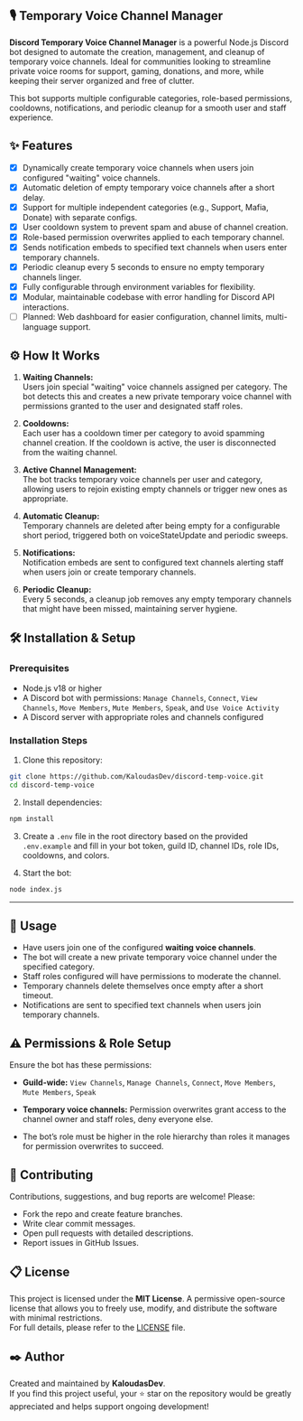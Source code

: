 ## 🎙️ Temporary Voice Channel Manager

**Discord Temporary Voice Channel Manager** is a powerful Node.js Discord bot designed to automate the creation, management, and cleanup of temporary voice channels. Ideal for communities looking to streamline private voice rooms for support, gaming, donations, and more, while keeping their server organized and free of clutter.

This bot supports multiple configurable categories, role-based permissions, cooldowns, notifications, and periodic cleanup for a smooth user and staff experience.

## ✨ Features

* [x] Dynamically create temporary voice channels when users join configured "waiting" voice channels.
* [x] Automatic deletion of empty temporary voice channels after a short delay.
* [x] Support for multiple independent categories (e.g., Support, Mafia, Donate) with separate configs.
* [x] User cooldown system to prevent spam and abuse of channel creation.
* [x] Role-based permission overwrites applied to each temporary channel.
* [x] Sends notification embeds to specified text channels when users enter temporary channels.
* [x] Periodic cleanup every 5 seconds to ensure no empty temporary channels linger.
* [x] Fully configurable through environment variables for flexibility.
* [x] Modular, maintainable codebase with error handling for Discord API interactions.
* [ ] Planned: Web dashboard for easier configuration, channel limits, multi-language support.

## ⚙️ How It Works

1. **Waiting Channels:**  
   Users join special "waiting" voice channels assigned per category. The bot detects this and creates a new private temporary voice channel with permissions granted to the user and designated staff roles.

2. **Cooldowns:**  
   Each user has a cooldown timer per category to avoid spamming channel creation. If the cooldown is active, the user is disconnected from the waiting channel.

3. **Active Channel Management:**  
   The bot tracks temporary voice channels per user and category, allowing users to rejoin existing empty channels or trigger new ones as appropriate.

4. **Automatic Cleanup:**  
   Temporary channels are deleted after being empty for a configurable short period, triggered both on voiceStateUpdate and periodic sweeps.

5. **Notifications:**  
   Notification embeds are sent to configured text channels alerting staff when users join or create temporary channels.

6. **Periodic Cleanup:**  
   Every 5 seconds, a cleanup job removes any empty temporary channels that might have been missed, maintaining server hygiene.

## 🛠️ Installation & Setup

### Prerequisites

- Node.js v18 or higher
- A Discord bot with permissions: `Manage Channels`, `Connect`, `View Channels`, `Move Members`, `Mute Members`, `Speak`, and `Use Voice Activity`
- A Discord server with appropriate roles and channels configured

### Installation Steps

1. Clone this repository:

```bash
git clone https://github.com/KaloudasDev/discord-temp-voice.git
cd discord-temp-voice
```

2. Install dependencies:

```bash
npm install
```

3. Create a `.env` file in the root directory based on the provided `.env.example` and fill in your bot token, guild ID, channel IDs, role IDs, cooldowns, and colors.

4. Start the bot:

```bash
node index.js
```

---

## 🔎 Usage

* Have users join one of the configured **waiting voice channels**.
* The bot will create a new private temporary voice channel under the specified category.
* Staff roles configured will have permissions to moderate the channel.
* Temporary channels delete themselves once empty after a short timeout.
* Notifications are sent to specified text channels when users join temporary channels.

## ⚠️ Permissions & Role Setup

Ensure the bot has these permissions:

* **Guild-wide:**
  `View Channels`, `Manage Channels`, `Connect`, `Move Members`, `Mute Members`, `Speak`

* **Temporary voice channels:**
  Permission overwrites grant access to the channel owner and staff roles, deny everyone else.

* The bot’s role must be higher in the role hierarchy than roles it manages for permission overwrites to succeed.

## 📣 Contributing

Contributions, suggestions, and bug reports are welcome! Please:

* Fork the repo and create feature branches.
* Write clear commit messages.
* Open pull requests with detailed descriptions.
* Report issues in GitHub Issues.

## 📋 License

This project is licensed under the **MIT License**. A permissive open-source license that allows you to freely use, modify, and distribute the software with minimal restrictions.  
For full details, please refer to the [LICENSE](./LICENSE) file.

## ✒️ Author

Created and maintained by **KaloudasDev**.  
If you find this project useful, your ⭐️ star on the repository would be greatly appreciated and helps support ongoing development!
